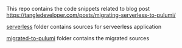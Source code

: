 This repo contains the code snippets related to blog post https://tangledeveloper.com/posts/migrating-serverless-to-pulumi/

[serverless](/serverless) folder contains sources for serveerless application

[migrated-to-pulumi](/migrated-to-pulumi) folder contains the migrated sources 
